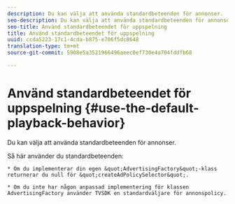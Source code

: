 ```yaml
---
description: Du kan välja att använda standardbeteenden för annonser.
seo-description: Du kan välja att använda standardbeteenden för annonser.
seo-title: Använd standardbeteendet för uppspelning
title: Använd standardbeteendet för uppspelning
uuid: ccda5223-17c1-4cda-b875-e706f5dc8648
translation-type: tm+mt
source-git-commit: 5908e5a3521966496aeec0ef730e4a704fddfb68

---
```



# Använd standardbeteendet för uppspelning {#use-the-default-playback-behavior}

Du kan välja att använda standardbeteenden för annonser.

Så här använder du standardbeteenden:

    * Om du implementerar din egen &quot;AdvertisingFactory&quot;-klass returnerar du null för &quot;createAdPolicySelector&quot;.
    
    * Om du inte har någon anpassad implementering för klassen AdvertisingFactory använder TVSDK en standardväljare för annonspolicy.